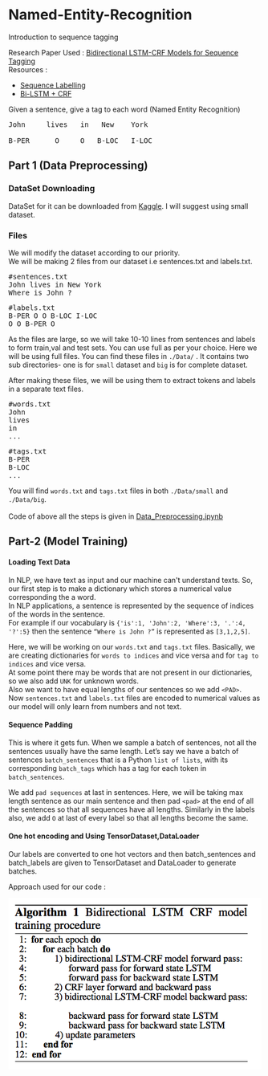 # Named-Entity-Recognition
Introduction to sequence tagging

Research Paper Used : <a href="https://arxiv.org/pdf/1508.01991v1.pdf"> Bidirectional LSTM-CRF Models for Sequence Tagging</a><br>
Resources : 
- <a href="https://github.com/sgrvinod/a-PyTorch-Tutorial-to-Sequence-Labeling">Sequence Labelling</a>
- <a href="https://pytorch.org/tutorials/beginner/nlp/advanced_tutorial.html">Bi-LSTM + CRF</a>

Given a sentence, give a tag to each word (Named Entity Recognition)
<pre>
John     lives   in   New    York<br>
B-PER      O     O   B-LOC   I-LOC
</pre>

## Part 1 (Data Preprocessing)

### DataSet Downloading
DataSet for it can be downloaded from <a href="https://www.kaggle.com/abhinavwalia95/entity-annotated-corpus">Kaggle</a>.
I will suggest using small dataset.

### Files
We will modify the dataset according to our priority.<br>
We will be making 2 files from our dataset i.e sentences.txt and labels.txt.

<pre>
#sentences.txt
John lives in New York
Where is John ?
</pre>

<pre>
#labels.txt
B-PER O O B-LOC I-LOC
O O B-PER O
</pre>
As the files are large, so we will take 10-10 lines from sentences and labels to form train,val and test sets.
You can use full as per your choice. Here we will be using full files.
You can find these files in `./Data/` . It contains two sub directories- one is for `small` dataset and `big` is for complete dataset.

After making these files, we will be using them to extract tokens and labels in a separate text files.

<pre>
#words.txt
John
lives
in
...
</pre>

<pre>
#tags.txt
B-PER
B-LOC
...
</pre>

You will find `words.txt` and `tags.txt` files in both `./Data/small` and `./Data/big`.<br>
<br>
Code of above all the steps is given in <a href="https://github.com/akash1309/Named-Entity-Recognition/blob/master/Data_Preprocessing.ipynb"> Data_Preprocessing.ipynb </a>

## Part-2 (Model Training)

#### Loading Text Data

In NLP, we have text as input and our machine can't understand texts. So, our first step is to make a dictionary which stores a numerical value corresponding the a word.<br>
In NLP applications, a sentence is represented by the sequence of indices of the words in the sentence.<br>
For example if our vocabulary is `{'is':1, 'John':2, 'Where':3, '.':4, '?':5}`
then the sentence `“Where is John ?”` is represented as `[3,1,2,5]`. 

Here, we will be working on our `words.txt` and `tags.txt` files. Basically, we are creating dictionaries for `words to indices` and vice versa and for `tag to indices` and vice versa.<br>
At some point there may be words that are not present in our dictionaries, so we also add `UNK` for unknown words.<br>
Also we want to have equal lengths of our sentences so we add `<PAD>`.
<br>
Now `sentences.txt` and `labels.txt` files are encoded to numerical values as our model will only learn from numbers and not text.

#### Sequence Padding

This is where it gets fun. When we sample a batch of sentences, not all the sentences usually have the same length. Let’s say we have a batch of sentences `batch_sentences` that is a Python `list of lists`, with its corresponding `batch_tags` which has a tag for each token in `batch_sentences`.

We add `pad sequences` at last in sentences. Here, we will be taking max length sentence as our main sentence and then pad `<pad>` at the end of all the sentences so that all sequences have all lengths. Similarly in the labels also, we add `O` at last of every label so that all lengths become the same.

#### One hot encoding and Using TensorDataset,DataLoader

Our labels are converted to one hot vectors and then batch_sentences and batch_labels are given to TensorDataset and DataLoader to generate batches.

Approach used for our code :

<img src = "https://github.com/akash1309/Named-Entity-Recognition/blob/master/Algorithm.png?raw=true" alt="Algorithm">
